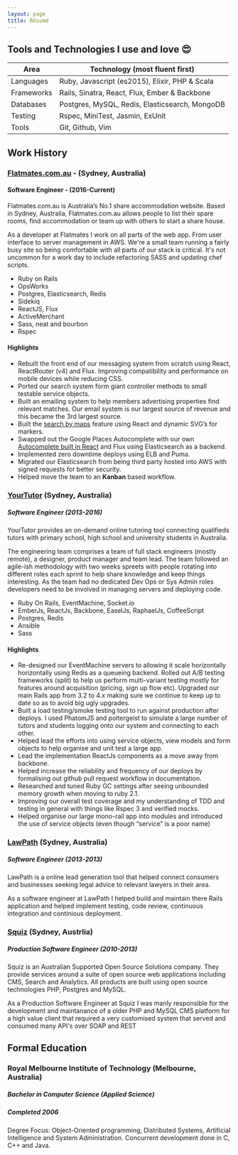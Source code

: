 ```yaml
---
layout: page
title: Résumé
---
```


## Tools and Technologies I use and love 😍

| Area       | Technology (most fluent first)                        |
| ---------- | ----------------------------------------------------- |
| Languages  | Ruby, Javascript (es2015), Elixir, PHP & Scala        |
| Frameworks | Rails, Sinatra, React, Flux, Ember & Backbone         |
| Databases  | Postgres, MySQL, Redis, Elasticsearch, MongoDB        |
| Testing    | Rspec, MiniTest, Jasmin, ExUnit                       |
| Tools      | Git, Github, Vim                                      |

## Work History

### [Flatmates.com.au](https://flatmates.com.au) - (Sydney, Australia)
#### Software Engineer - (2016-Current)

Flatmates.com.au is Australia’s No.1 share accommodation website. Based in Sydney, Australia, Flatmates.com.au allows people to list their spare rooms, find accommodation or team up with others to start a share house.

As a developer at Flatmates I work on all parts of the web app. From user interface to server management in AWS. We're a small team running a fairly busy site so being comfortable with all parts of our stack is critical. It's not uncommon for a work day to include refactoring SASS and updating chef scripts.

 - Ruby on Rails
 - OpsWorks
 - Postgres, Elasticsearch, Redis
 - Sidekiq
 - ReactJS, Flux
 - ActiveMerchant
 - Sass, neat and bourbon
 - Rspec

#### Highlights

 - Rebuilt the front end of our messaging system from scratch using React, ReactRouter (v4) and Flux. Improving compatibility and performance on mobile devices while reducing CSS.
 - Ported our search system form giant controller methods to small testable service objects.
 - Built an emailing system to help members advertising properties find relevant matches. Our email system is our largest source of revenue and this became the 3rd largest source.
 - Built the [search by maps](https://flatmates.com.au/rooms/enmore-2042) feature using React and dynamic SVG’s for markers.
 - Swapped out the Google Places Autocomplete with our own [Autocomplete built in React](https://flatmates.com.au/value-my-room/enmore-2042) and Flux using Elasticsearch as a backend.
 - Implemented zero downtime deploys using ELB and Puma.
 - Migrated our Elasticsearch from being third party hosted into AWS with signed requests for better security.
 - Helped move the team to an **Kanban** based workflow.

### [YourTutor](http://yourtutor.com.au) (Sydney, Australia)
##### Software Engineer (2013-2016)

YourTutor provides an on-demand online tutoring tool connecting qualifieds tutors with primary school, high school and university students in Australia.

The engineering team comprises a team of full stack engineers (mostly remote), a designer, product manager and team lead. The team followed an agile-ish methodology with two weeks spreets with people rotating into different roles each sprint to help share knowledge and keep things interesting. As the team had no dedicated Dev Ops or Sys Admin roles developers need to be involved in managing servers and deploying code.

- Ruby On Rails, EventMachine, Socket.io
- EmberJs, ReactJs, Backbone, EaselJs, RaphaelJs, CoffeeScript
- Postgres, Redis
- Ansible
- Sass

#### Highlights

- Re-designed our EventMachine servers to allowing it scale horizontally horizontally using Redis as a queueing backend.
Rolled out A/B testing frameworks (split) to help us perform multi-variant testing mostly for features around acquisition (pricing, sign up flow etc).
Upgraded our main Rails app from 3.2 to 4.x making sure we continue to keep up to date so as to avoid big ugly upgrades.
- Built a load testing/smoke testing tool to run against production after deploys. I used PhatomJS and poltergeist to simulate a large number of tutors and students logging onto our system and connecting to each other.
- Helped lead the efforts into using service objects, view models and form objects to help organise and unit test a large app.
- Lead the implementation ReactJs components as a move away from backbone.
- Helped increase the reliability and frequency of our deploys by formalising out github pull request workflow in documentation.
- Researched and tuned Ruby GC settings after seeing unbounded memory growth when moving to ruby 2.1.
- Improving our overall test coverage and my understanding of TDD and testing in general with things like Rspec 3 and verified mocks.
- Helped organise our large mono-rail app into modules and introduced the use of service objects (even though “service” is a poor name)

### [LawPath](http://lawpath.com.au) (Sydney, Australia)
##### Software Engineer (2013-2013)

LawPath is a online lead generation tool that helped connect consumers and businesses seeking legal advice to relevant lawyers in their area.

As a software engineer at LawPath I helped build and maintain there Rails application and helped implement testing, code review, continuous integration and continious deployment.

### [Squiz](http://squiz.com.au) (Sydney, Austrlia)
##### Production Software Engineer (2010-2013)

Squiz is an Australian Supported Open Source Solutions company. They provide services around a suite of open source web applications including CMS, Search and Analytics. All products are built using open source technologies PHP, Postgres and MySQL.

As a Production Software Engineer at Squiz I was manly responsible for the development and maintanance of a older PHP and MySQL CMS platform for a high value client that required a very customised system that served and consumed many API's over SOAP and REST

## Formal Education
### Royal Melbourne Institute of Technology (Melbourne, Australia)
##### Bachelor in Computer Science (Applied Science)
##### Completed 2006

Degree Focus: Object-Oriented programming, Distributed Systems, Artificial Intelligence and System Administration. Concurrent development done in C, C++ and Java.
